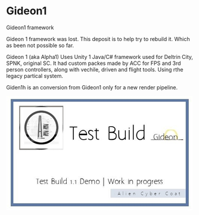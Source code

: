 # Gideon1
Gideon1 framework

Gideon 1 framework was lost. This deposit is to help try to rebuild it. Which as been not possible so far.

Gideon 1 (aka Alpha1) Uses Unity 1 Java/C# framework used for Deltrin City, SPNK, original SC. It had custom packes made by ACC for FPS and 3rd person controllers, along with vechile, driven and flight tools. Using rthe legacy partical system.

Giden1h is an conversion from Gideon1 only for a new render pipeline.

![alt text](https://github.com/AlienCyberCoat/Gideon1/blob/55751cf34a6f189f737e91dd35e5919bb40e893d/gideon1.jpg)
